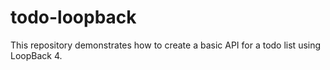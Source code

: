 # todo-loopback
This repository demonstrates how to create a basic API for a todo list using LoopBack 4.
